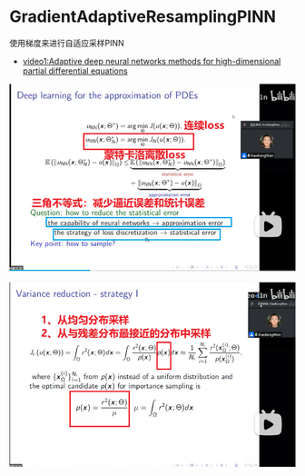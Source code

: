 # GradientAdaptiveResamplingPINN
使用梯度来进行自适应采样PINN

- [video1:Adaptive deep neural networks methods for high-dimensional partial differential equations](https://www.bilibili.com/video/BV1j3411K7GK/)

![image-20220728225353160](README/image-20220728225353160.png)



![image-20220728230335944](README/image-20220728230335944.png)